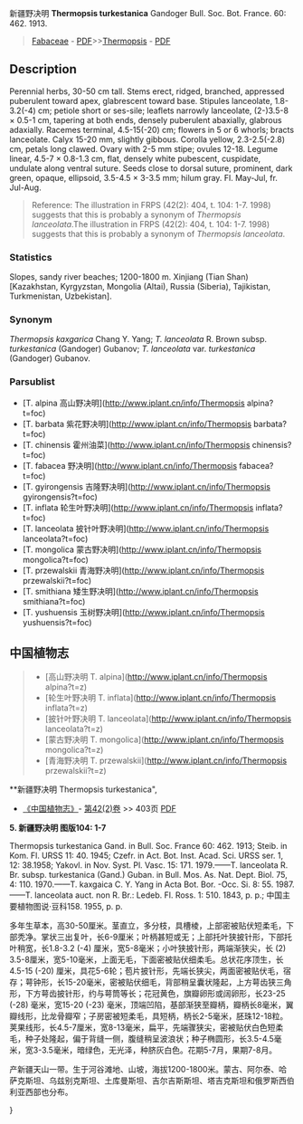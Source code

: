 新疆野决明 **Thermopsis turkestanica** Gandoger Bull. Soc. Bot. France. 60: 462. 1913.

> [Fabaceae](http://www.iplant.cn/info/Fabaceae?t=foc) - [PDF](http://www.iplant.cn/foc/pdf/Fabaceae.pdf)>>[Thermopsis](http://www.iplant.cn/info/Thermopsis?t=foc) - [PDF](http://www.iplant.cn/foc/pdf/Thermopsis.pdf)

## Description

Perennial herbs, 30-50 cm tall. Stems erect, ridged, branched, appressed puberulent toward apex, glabrescent toward base. Stipules lanceolate, 1.8-3.2(-4) cm; petiole short or ses-sile; leaflets narrowly lanceolate, (2-)3.5-8 × 0.5-1 cm, tapering at both ends, densely puberulent abaxially, glabrous adaxially. Racemes terminal, 4.5-15(-20) cm; flowers in 5 or 6 whorls; bracts lanceolate. Calyx 15-20 mm, slightly gibbous. Corolla yellow, 2.3-2.5(-2.8) cm, petals long clawed. Ovary with 2-5 mm stipe; ovules 12-18. Legume linear, 4.5-7 × 0.8-1.3 cm, flat, densely white pubescent, cuspidate, undulate along ventral suture. Seeds close to dorsal suture, prominent, dark green, opaque, ellipsoid, 3.5-4.5 × 3-3.5 mm; hilum gray. Fl. May-Jul, fr. Jul-Aug.


> Reference: 
> The illustration in FRPS (42(2): 404, t. 104: 1-7. 1998) suggests that this is probably a synonym of *Thermopsis lanceolata*.The illustration in FRPS (42(2): 404, t. 104: 1-7. 1998) suggests that this is probably a synonym of *Thermopsis lanceolata*.

### Statistics
Slopes, sandy river beaches; 1200-1800 m. Xinjiang (Tian Shan) [Kazakhstan, Kyrgyzstan, Mongolia (Altai), Russia (Siberia), Tajikistan, Turkmenistan, Uzbekistan].

### Synonym
*Thermopsis kaxgarica* Chang Y. Yang; *T. lanceolata* R. Brown subsp. *turkestanica* (Gandoger) Gubanov; *T. lanceolata* var. *turkestanica* (Gandoger) Gubanov.



### Parsublist

* [T.  alpina  高山野决明](http://www.iplant.cn/info/Thermopsis alpina?t=foc)
* [T.  barbata  紫花野决明](http://www.iplant.cn/info/Thermopsis barbata?t=foc)
* [T.  chinensis  霍州油菜](http://www.iplant.cn/info/Thermopsis chinensis?t=foc)
* [T.  fabacea  野决明](http://www.iplant.cn/info/Thermopsis fabacea?t=foc)
* [T.  gyirongensis  吉隆野决明](http://www.iplant.cn/info/Thermopsis gyirongensis?t=foc)
* [T.  inflata  轮生叶野决明](http://www.iplant.cn/info/Thermopsis inflata?t=foc)
* [T.  lanceolata  披针叶野决明](http://www.iplant.cn/info/Thermopsis lanceolata?t=foc)
* [T.  mongolica  蒙古野决明](http://www.iplant.cn/info/Thermopsis mongolica?t=foc)
* [T.  przewalskii  青海野决明](http://www.iplant.cn/info/Thermopsis przewalskii?t=foc)
* [T.  smithiana  矮生野决明](http://www.iplant.cn/info/Thermopsis smithiana?t=foc)
* [T.  yushuensis  玉树野决明](http://www.iplant.cn/info/Thermopsis yushuensis?t=foc)


## 中国植物志

> * [高山野决明  T.  alpina](http://www.iplant.cn/info/Thermopsis alpina?t=z)
> * [轮生叶野决明  T.  inflata](http://www.iplant.cn/info/Thermopsis inflata?t=z)
> * [披针叶野决明  T.  lanceolata](http://www.iplant.cn/info/Thermopsis lanceolata?t=z)
> * [蒙古野决明  T.  mongolica](http://www.iplant.cn/info/Thermopsis mongolica?t=z)
> * [青海野决明  T.  przewalskii](http://www.iplant.cn/info/Thermopsis przewalskii?t=z)


**新疆野决明 Thermopsis turkestanica",



* [《中国植物志》](http://www.iplant.cn/frps)- [第42(2)卷](http://www.iplant.cn/frps/vol/42(2)) >> 403页 [PDF](http://www.iplant.cn/frps/pdf/42(2)/403a.PDF)


**5. 新疆野决明 图版104: 1-7**

Thermopsis turkestanica Gand. in Bull. Soc. France 60: 462. 1913; Steib. in Kom. Fl. URSS 11: 40. 1945; Czefr. in Act. Bot. Inst. Acad. Sci. URSS ser. 1, 12: 38.1958; Yakovl. in Nov. Syst. Pl. Vasc. 15: 171. 1979.——T. lanceolata R. Br. subsp. turkestanica (Gand.) Guban. in Bull. Mos. As. Nat. Dept. Biol. 75, 4: 110. 1970.——T. kaxgaica C. Y. Yang in Acta Bot. Bor. -Occ. Si. 8: 55. 1987. ——T. lanceolata auct. non R. Br.: Ledeb. Fl. Ross. 1: 510. 1843, p. p.; 中国主要植物图说·豆科158. 1955, p. p.

多年生草本，高30-50厘米。茎直立，多分枝，具槽棱，上部密被贴伏短柔毛，下部秃净。掌状三出复叶，长6-9厘米；叶柄甚短或无；上部托叶狭披针形，下部托叶稍宽，长1.8-3.2 (-4) 厘米，宽5-8毫米；小叶狭披针形，两端渐狭尖，长 (2) 3.5-8厘米，宽5-10毫米，上面无毛，下面密被贴伏细柔毛。总状花序顶生，长4.5-15 (-20) 厘米，具花5-6轮；苞片披针形，先端长狭尖，两面密被贴伏毛，宿存；萼钟形，长15-20毫米，密被贴伏细毛，背部稍呈囊状隆起，上方萼齿狭三角形，下方萼齿披针形，约与萼筒等长；花冠黄色，旗瓣卵形或阔卵形，长23-25 (-28) 毫米，宽15-20 (-23) 毫米，顶端凹陷，基部渐狭至瓣柄，瓣柄长8毫米，翼瓣线形，比龙骨瓣窄；子房密被短柔毛，具短柄，柄长2-5毫米，胚珠12-18粒。荚果线形，长4.5-7厘米，宽8-13毫米，扁平，先端骤狭尖，密被贴伏白色短柔毛，种子处隆起，偏于背缝一侧，腹缝稍呈波浪状；种子椭圆形，长3.5-4.5毫米，宽3-3.5毫米，暗绿色，无光泽，种脐灰白色。花期5-7月，果期7-8月。

产新疆天山一带。生于河谷滩地、山坡，海拔1200-1800米。蒙古、阿尔泰、哈萨克斯坦、乌兹别克斯坦、土库曼斯坦、吉尔吉斯斯坦、塔吉克斯坦和俄罗斯西伯利亚西部也分布。



}